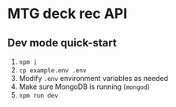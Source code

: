 # MTG deck rec API

## Dev mode quick-start
1. `npm i`
2. `cp example.env .env`
3. Modify `.env` environment variables as needed
4. Make sure MongoDB is running (`mongod`)
5. `npm run dev`
